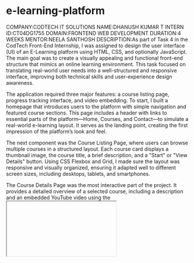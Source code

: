 # e-learning-platform
COMPANY:CODTECH IT SOLUTIONS
NAME:DHANUSH KUMAR T
INTERN ID:CT04DG1755
DOMAIN:FRONTEND WEB DEVELOPMENT
DURATION:4 WEEKS
MENTOR:NEELA SANTHOSH
DESCRIPTION:As part of Task 4 in the CodTech Front-End Internship, I was assigned to design the user interface (UI) of an E-Learning platform using HTML, CSS, and optionally JavaScript. The main goal was to create a visually appealing and functional front-end structure that mimics an online learning environment. This task focused on translating real-world user needs into a well-structured and responsive interface, improving both technical skills and user-experience design awareness.

The application required three major features: a course listing page, progress tracking interface, and video embedding. To start, I built a homepage that introduces users to the platform with simple navigation and featured course sections. This page includes a header with links to essential parts of the platform—Home, Courses, and Contact—to simulate a real-world e-learning layout. It serves as the landing point, creating the first impression of the platform’s look and feel.

The next component was the Course Listing Page, where users can browse multiple courses in a structured layout. Each course card displays a thumbnail image, the course title, a brief description, and a "Start" or "View Details" button. Using CSS Flexbox and Grid, I made sure the layout was responsive and visually organized, ensuring it adapted well to different screen sizes, including desktops, tablets, and smartphones.

The Course Details Page was the most interactive part of the project. It provides a detailed overview of a selected course, including a description and an embedded YouTube video using the <iframe> tag. This simulates how a real e-learning platform might deliver lecture content. To enhance usability, I implemented a progress tracking bar that visually indicates how much of the course has been completed. Though static in this project, it was designed in a way that could easily be made dynamic with JavaScript in the future. This component challenged me to use advanced CSS techniques to simulate real-life learning dashboards.

Throughout the project, I focused on clean code structure, semantic HTML, and maintainable CSS. I used consistent class naming and comments to make the code easy to follow. I avoided complex JavaScript to stay within the scope of the task, which focused on front-end design rather than back-end or dynamic data integration. However, I kept the structure open-ended to allow easy integration of interactivity later if needed.

To complete the assignment, I pushed the entire project to GitHub, maintaining a clear version history with Git. I created a README.md file to explain the project structure, features, and technologies used. This ensured that anyone visiting the repository could easily understand the purpose and components of the project.

Overall, Task 4 provided an excellent opportunity to practice responsive UI development, improve visual design skills, and understand the workflow of building a structured, multi-page web application. It also emphasized the importance of layout planning, user navigation, and front-end consistency, all of which are critical in real-world web development. Completing this task strengthened my ability to deliver functional and user-friendly web interfaces with industry-standard practices
#OUTPUT:
